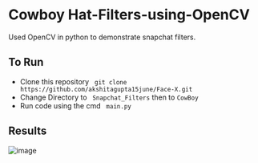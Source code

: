# Cowboy Hat-Filters-using-OpenCV
Used OpenCV in python to demonstrate snapchat filters.

## To Run

- Clone this repository ` git clone https://github.com/akshitagupta15june/Face-X.git`
- Change Directory to ` Snapchat_Filters` then to `CowBoy`
- Run code using the cmd ` main.py`


## Results




![image](https://github.com/ranjan-panda/Face-X/blob/patch-cowboy/Snapchat_Filters/CowBoy/output.jpg)



